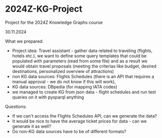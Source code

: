 # 2024Z-KG-Project
Project for the 2024Z Knowledge Graphs course

30.11.2024

What we prepared:
* Project idea: Travel assistant - gather data related to traveling (flights, hotels etc.), we want to define some query templates that could be populated with parameters (read from some file) and as a result we would obtain travel proposals (meeting the criterias like budget, desired destinations, personalized overview of attractions)
* non KG data sources: Flights Schedules (there is an API that requires a manual approval - we do not know if this will work),
* KG data sources: DBpedia (for mapping IATA codes)
* we managed to create KG from json data - flight schedules and run test quaries on it with pysparql anything

Questions:
* If we can't access the Flights Schedules API, can we generate the data?
* It would be nice to have the average ticket prices for data - can we generate it as well?
* Do non-KG data sources have to be of different formats?
